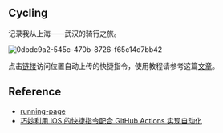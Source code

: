 ## Cycling

记录我从上海——武汉的骑行之旅。

![0dbdc9a2-545c-470b-8726-f65c14d7bb42](https://mayandev.oss-cn-hangzhou.aliyuncs.com/uPic/0dbdc9a2-545c-470b-8726-f65c14d7bb42.png)

点击[链接](https://www.icloud.com/shortcuts/bf39fcf4736444a9a7c184232520bf78)访问位置自动上传的快捷指令，使用教程请参考这篇[文章](https://github.com/yihong0618/gitblog/issues/198)。

## Reference

- [running-page](https://github.com/yihong0618/running_page)
- [巧妙利用 iOS 的快捷指令配合 GitHub Actions 实现自动化](https://github.com/yihong0618/gitblog/issues/198)
